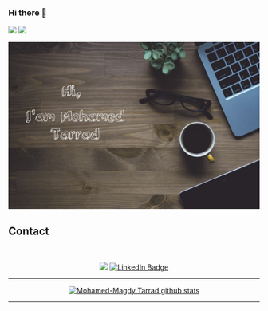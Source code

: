 ### Hi there 👋

<!--
**Mohamed-Tarrad/Mohamed-Tarrad** is a ✨ _special_ ✨ repository because its `README.md` (this file) appears on your GitHub profile.

Here are some ideas to get you started:

- 🔭 I’m currently working on ...
- 🌱 I’m currently learning ...
- 👯 I’m looking to collaborate on ...
- 🤔 I’m looking for help with ...
- 💬 Ask me about ...
- 📫 How to reach me: ...
- 😄 Pronouns: ...
- ⚡ Fun fact: ...
-->

 ![](https://komarev.com/ghpvc/?username=Mohamed-Tarrad)
 [![](https://img.shields.io/github/followers/Mohamed-Tarrad?label=GitHub%20Followers)](https://github.com/Mohamed-Tarrad)

![Welcome!](welcome.jpg "My welcome Photo")

## Contact
<br>

<span align="center">
  
  <a href="mailto:mohamed.tarrad644@gmail.com"><img src="https://img.shields.io/badge/Gmail-D14836?style=for-the-badge&logo=gmail&logoColor=white" /></a>
  [![LinkedIn Badge](https://img.shields.io/badge/LinkedIn-0077B5?style=for-the-badge&logo=linkedin&logoColor=white)](https://www.linkedin.com/in/mohamed-tarrad-1b85761a9/)
</span>
***
 <a href="https://github.com/Mohamed-Tarrad"><img align="center" src="https://github-readme-stats.vercel.app/api?username=Mohamed-Tarrad&show_icons=true&include_all_commits=true&theme=buefy&hide_border=true" alt="Mohamed-Magdy Tarrad github stats" /></a> 
 ***


